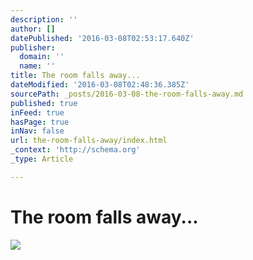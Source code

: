 ```yaml
---
description: ''
author: []
datePublished: '2016-03-08T02:53:17.640Z'
publisher:
  domain: ''
  name: ''
title: The room falls away...
dateModified: '2016-03-08T02:48:36.385Z'
sourcePath: _posts/2016-03-08-the-room-falls-away.md
published: true
inFeed: true
hasPage: true
inNav: false
url: the-room-falls-away/index.html
_context: 'http://schema.org'
_type: Article

---
```

# The room falls away...
![](https://the-grid-user-content.s3-us-west-2.amazonaws.com/cd542a6a-0bfa-4d05-a2a8-530049d84af3.png)
